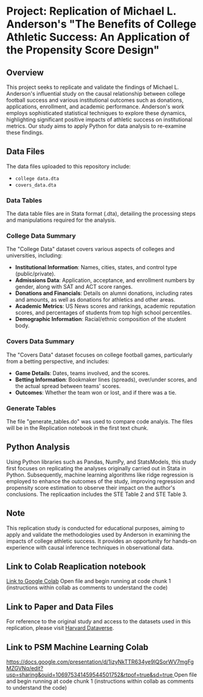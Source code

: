 # Project: Replication of Michael L. Anderson's "The Benefits of College Athletic Success: An Application of the Propensity Score Design"

## Overview
This project seeks to replicate and validate the findings of Michael L. Anderson's influential study on the causal relationship between college football success and various institutional outcomes such as donations, applications, enrollment, and academic performance. Anderson's work employs sophisticated statistical techniques to explore these dynamics, highlighting significant positive impacts of athletic success on institutional metrics. Our study aims to apply Python for data analysis to re-examine these findings.

## Data Files
The data files uploaded to this repository include:
- `college data.dta`
- `covers_data.dta`

### Data Tables
The data table files are in Stata format (.dta), detailing the processing steps and manipulations required for the analysis.

### College Data Summary
The "College Data" dataset covers various aspects of colleges and universities, including:
- **Institutional Information**: Names, cities, states, and control type (public/private).
- **Admissions Data**: Application, acceptance, and enrollment numbers by gender, along with SAT and ACT score ranges.
- **Donations and Financials**: Details on alumni donations, including rates and amounts, as well as donations for athletics and other areas.
- **Academic Metrics**: US News scores and rankings, academic reputation scores, and percentages of students from top high school percentiles.
- **Demographic Information**: Racial/ethnic composition of the student body.

### Covers Data Summary
The "Covers Data" dataset focuses on college football games, particularly from a betting perspective, and includes:
- **Game Details**: Dates, teams involved, and the scores.
- **Betting Information**: Bookmaker lines (spreads), over/under scores, and the actual spread between teams' scores.
- **Outcomes**: Whether the team won or lost, and if there was a tie.

### Generate Tables
The file "generate_tables.do" was used to compare code analyis. The files will be in the Replication notebook in the first text chunk.

## Python Analysis
Using Python libraries such as Pandas, NumPy, and StatsModels, this study first focuses on replicating the analyses originally carried out in Stata in Python. Subsequently, machine learning algorithms like ridge regression is employed to enhance the outcomes of the study, improving regression and propensity score estimation to observe their impact on the author's conclusions. The replicaation includes the STE Table 2 and STE Table 3.

## Note
This replication study is conducted for educational purposes, aiming to apply and validate the methodologies used by Anderson in examining the impacts of college athletic success. It provides an opportunity for hands-on experience with causal inference techniques in observational data.

## Link to Colab Reaplication notebook
[Link to Google Colab]([https://colab.research.google.com/drive/1b0X3uAkiVyGJPw1SmWUoTwFphuU8opfU?authuser=2#scrollTo=sVRi7dJbp73Y](https://colab.research.google.com/drive/1tKJ6iimlCVpmPOPW0nMZ6iHfzbTZu6tP?authuser=1#scrollTo=-GjTvw_q7sQP))
Open file and begin running at code chunk 1 (instructions within collab as comments to understand the code)

## Link to Paper and Data Files
For reference to the original study and access to the datasets used in this replication, please visit [Harvard Dataverse](https://dataverse.harvard.edu/dataset.xhtml?persistentId=doi:10.7910/DVN/ASXOBS).

## Link to PSM Machine Learning Colab
[https://docs.google.com/presentation/d/1izyNkTTR634ye9lQSorWV7mgFgMZGVNq/edit?usp=sharing&ouid=106975341459544501752&rtpof=true&sd=true
]([https://colab.research.google.com/drive/1HR3c7cwMA3ZgBUK-DcXSK2X3ACdooOZl?usp=sharing](https://colab.research.google.com/drive/1WX1UsRDY-IrkP2XQ2NkOhlufixzMn_kY?authuser=1#scrollTo=YXrB4Gl28jI2))
Open file and begin running at code chunk 1 (instructions within collab as comments to understand the code)
